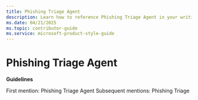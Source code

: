 ```yaml
---
title: Phishing Triage Agent
description: Learn how to reference Phishing Triage Agent in your writing. 
ms.date: 04/21/2025
ms.topic: contributor-guide
ms.service: microsoft-product-style-guide
---
```


# Phishing Triage Agent

**Guidelines**

First mention: Phishing Triage Agent
Subsequent mentions: Phishing Triage
